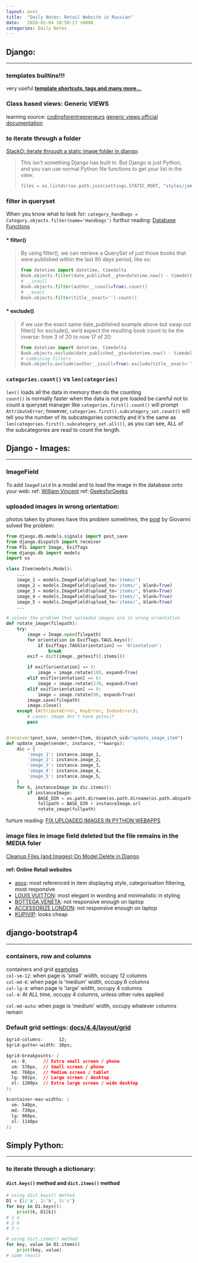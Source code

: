 ```yaml
---
layout: post
title:  "Daily Notes: Retail Website in Russian"
date:   2020-02-04 10:50:17 +0800
categories: Daily Notes
---
```


## Django:
---
### templates builtins!!!
very useful [**template shortcuts, tags and many more...**](https://docs.djangoproject.com/en/3.0/ref/templates/builtins/)



### Class based views: Generic VIEWS
learning source: 
[codingforentrepreneurs](https://www.codingforentrepreneurs.com/projects/class-based-views/handling-exceptions-objects)
[generic views official documentation](https://docs.djangoproject.com/en/3.0/ref/class-based-views/generic-display/)



### to iterate through a folder
[StackO: iterate through a static image folder in django](https://stackoverflow.com/questions/37270170/iterate-through-a-static-image-folder-in-django):
> This isn't something Django has built in. But Django is just Python, and you can use normal Python file functions to get your list in the view:
> ```python
> files = os.listdir(os.path.join(settings.STATIC_ROOT, "styles/jamia"))
> ```



### filter in queryset
When you know what to look for:
`category_handbags = Category.objects.filter(name='Handbags')`
furthur reading: [Database Functions](https://docs.djangoproject.com/en/3.0/ref/models/database-functions/)

#### * filter()
> By using filter(), we can retrieve a QuerySet of just those books that were published within the last 90 days period, like so:
>
> ```python
> from datetime import datetime, timedelta 
> Book.objects.filter(date_published__gte=datetime.now() - timedelta(days=90)).count()
> # __isnull
> Book.objects.filter(author__isnull=True).count()
> # __exact
> Book.objects.filter(title__exact='').count()
> ```

#### * exclude()
>if we use the exact same date_published example above but swap out filter() for exclude(), we’d expect the resulting book count to be the inverse: from 3 of 20 to now 17 of 20:
> ```python
> from datetime import datetime, timedelta
> Book.objects.exclude(date_published__gte=datetime.now() - timedelta(days=90)).count()
> # combining filters
>Book.objects.exclude(author__isnull=True).exclude(title__exact='').count()
> ```



### `categories.count()` vs `len(categories)`  
`len()` loads all the data in memory then do the counting  
`count()` is normally faster when the data is not pre loaded
be careful not to count a queryset manager like `categories.first().count()` will prompt `AttributeError`; however, `categories.first().subcategory_set.count()` will tell you the number of its subcategories correctly and it's the same as `len(categories.first().subcategory_set.all())`, as you can see, ALL of the subcategories are read to count the length.


## Django - Images:
---
### ImageField
To add `ImageField` in a model and to load the image in the database onto your web:
ref: [William Vincent](https://wsvincent.com/django-image-uploads/)
ref: [GeeksforGeeks](https://www.geeksforgeeks.org/imagefield-django-models/)



### uploaded images in wrong orientation:  
photos taken by phones have this problem sometimes, the [post](https://medium.com/@giovanni_cortes/rotate-image-in-django-when-saved-in-a-model-8fd98aac8f2a) by Giovanni solved the problem:  
```python
from django.db.models.signals import post_save
from django.dispatch import receiver
from PIL import Image, ExifTags
from django.db import models
import os

class Item(models.Model):
    ...
    image_1 = models.ImageField(upload_to='items/')
    image_2 = models.ImageField(upload_to='items/', blank=True)
    image_3 = models.ImageField(upload_to='items/', blank=True)
    image_4 = models.ImageField(upload_to='items/', blank=True)
    image_5 = models.ImageField(upload_to='items/', blank=True)
    ...

# solves the problem that uploaded images are in wrong orientation
def rotate_image(filepath):
    try:
        image = Image.open(filepath)
        for orientation in ExifTags.TAGS.keys():
            if ExifTags.TAGS[orientation] == 'Orientation':
                break
        exif = dict(image._getexif().items())

        if exif[orientation] == 3:
            image = image.rotate(180, expand=True)
        elif exif[orientation] == 6:
            image = image.rotate(270, expand=True)
        elif exif[orientation] == 8:
            image = image.rotate(90, expand=True)
        image.save(filepath)
        image.close()
    except (AttributeError, KeyError, IndexError):
        # cases: image don't have getexif
        pass


@receiver(post_save, sender=Item, dispatch_uid="update_image_item")
def update_image(sender, instance, **kwargs):
    dic = {
        'image_1': instance.image_1,
        'image_2': instance.image_2,
        'image_3': instance.image_3,
        'image_4': instance.image_4,
        'image_5': instance.image_5,
    }
    for k, instanceImage in dic.items():
        if instanceImage:
            BASE_DIR = os.path.dirname(os.path.dirname(os.path.abspath(__file__)))
            fullpath = BASE_DIR + instanceImage.url
            rotate_image(fullpath)

```
furture reading: [FIX UPLOADED IMAGES IN PYTHON WEBAPPS](https://www.lfchosting.com/fix-uploaded-images-python-webapps/)

### image files in image field deleted but the file remains in the MEDIA foler
[Cleanup Files (and Images) On Model Delete in Django](https://timonweb.com/posts/cleanup-files-and-images-on-model-delete-in-django/)



#### ref: Online Retail websites
* [asos](https://www.asos.com/women/): most referenced in item displaying style, categorisation filtering, most responsive
* [LOUIS VUITTON](https://us.louisvuitton.com/eng-us/homepage): most elegant in wording and minimalistic in styling
* [BOTTEGA VENETA](https://www.bottegaveneta.com/us): not responsive enough on laptop
* [ACCESSORIZE LONDON](https://global.accessorize.com/en-cn/ru?skipRedirection=true): not responsive enough on laptop
* [KUPIVIP](https://www.kupivip.ru/search?q=&page=2&quantity_per_page=60): looks cheap



## django-bootstrap4
---
### containers, row and columns  
containers and grid [examples](https://getbootstrap.com/docs/4.4/examples/grid/#containers)  
`col-sm-12`: when page is 'small' width, occupy 12 columns  
`col-md-6`: when page is 'medium' width, occupy 6 columns  
`col-lg-4`: when page is 'large' width, occupy 4 columns  
`col-4`: At ALL time, occupy 4 columns, unless other rules applied  

`col-md-auto`: when page is 'medium' width, occupy whatever columns remain  

### Default grid settings: [docs/4.4/layout/grid](https://getbootstrap.com/docs/4.4/layout/grid/)

```css
$grid-columns:      12;
$grid-gutter-width: 30px;

$grid-breakpoints: (
  xs: 0,      // Extra small screen / phone
  sm: 576px,  // Small screen / phone
  md: 768px,  // Medium screen / tablet
  lg: 992px,  // Large screen / desktop
  xl: 1200px  // Extra large screen / wide desktop
);

$container-max-widths: (
  sm: 540px,
  md: 720px,
  lg: 960px,
  xl: 1140px
);
```



## Simply Python:

---


### to iterate through a dictionary:  
#### `dict.keys()` method and `dict.items()` method  
```python
# using dict.keys() method
D1 = {1:'a', 2:'b', 3:'c'} 
for key in D1.keys():
	print(k, D1[k])
# 1 a
# 2 b
# 3 c

# using dict.items() method
for key, value in D1.items()
	print(key, value)
# same result
```
